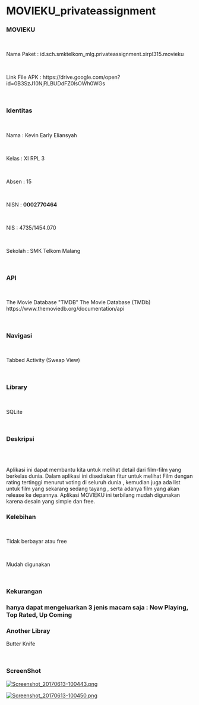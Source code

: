 # MOVIEKU_privateassignment

<h3>MOVIEKU</h3><br>
<p>Nama Paket : id.sch.smktelkom_mlg.privateassignment.xirpl315.movieku<p><br>
<p>Link File APK : https://drive.google.com/open?id=0B3SzJ10NjRLBUDdFZ0lsOWh0WGs</p><br>

<h3>Identitas</h3><br>
<p>Nama    : Kevin Early Eliansyah</p><br>
<p>Kelas   : XI RPL 3</p><br>
<p>Absen   : 15</p><br>
<p>NISN    : <b>0002770464</b> </p><br>
<p>NIS     : 4735/1454.070</p><br>
<p>Sekolah : SMK Telkom Malang</p><br>

<h3>API</h3><br>
<p>The Movie Database "TMDB" The Movie Database (TMDb) https://www.themoviedb.org/documentation/api</p><br>

<h3>Navigasi</h3><br>
<p>Tabbed Activity (Sweap View)</p><br>

<h3>Library</h3><br>
<p>SQLite</p><br>

<h3>Deskripsi</h3><br><br>
<p>Aplikasi ini dapat membantu kita untuk melihat detail dari film-film yang berkelas dunia. Dalam aplikasi ini disediakan fitur untuk melihat Film dengan rating tertinggi menurut voting di seluruh dunia , kemudian juga ada list untuk film yang sekarang sedang tayang , serta adanya film yang akan release ke depannya. Aplikasi MOVIEKU ini terbilang mudah digunakan karena desain yang simple dan free.</p>

<h3>Kelebihan</h3><br>
<p>Tidak berbayar atau free</p><br>
<p>Mudah digunakan<p><br>

<h3>Kekurangan<h3>
<p>hanya dapat mengeluarkan 3 jenis macam saja : Now Playing, Top Rated, Up Coming</p>

<h3>Another Libray</h3>

<p>Butter Knife</p><br>

<h3>ScreenShot</h3
[![Screenshot_20170613-100429.png](https://s4.postimg.org/yruwl3s19/Screenshot_20170613-100429.png)](https://postimg.org/image/vl0d1h7l5/)

[![Screenshot_20170613-100443.png](https://s13.postimg.org/3otdh365z/Screenshot_20170613-100443.png)](https://postimg.org/image/53uy5t78z/)

[![Screenshot_20170613-100450.png](https://s22.postimg.org/ta2u2uqdd/Screenshot_20170613-100450.png)](https://postimg.org/image/m6uyn8kxp/)

